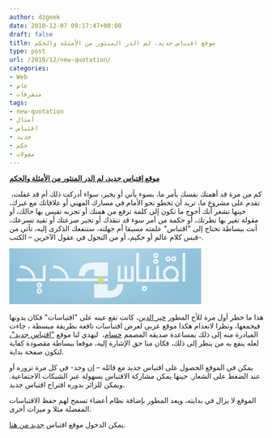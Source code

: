 ```yaml
---
author: dzgeek
date: 2010-12-07 09:17:47+00:00
draft: false
title: موقع اقتباس جديد، لم الدر المنثور من الأمثلة والحكم
type: post
url: /2010/12/new-quotation/
categories:
- Web
- عام
- متفرقات
tags:
- new-quotation
- أمثال
- اقتباس
- جديد
- حكم
- مقولات
---
```


**[موقع اقتباس جديد، لم الدر المنثور من الأمثلة والحكم](https://www.it-scoop.com/2010/12/new-quotation/)**


كم من مرة قد أهمتك نفسك بأمر ما، بسوء يأتي أو بخير، سواء أدركت ذلك أم قد غفلت،  تقدم على مشروع ما، تريد أن تخطو نحو الأمام في مسارك المهني أو علاقاتك مع غيرك، حينها تشعر أنك أحوج ما تكون إلى كلمة ترفع من همتك أو تجربه تقيس بها حالك، أو مقولة تغير بها نظرتك، أو حكمة من أمر سوء قد تنقذك أو تجبر صرعتك أو تقيد تسرعك، أنت ببساطة تحتاج إلى "اقتباس" علمته مسبقا أم جهلته، ستنفعك الذكرى إليه، تأتي من قبس كلام عالم أو حكيم، أو من التجول في عقول الآخرين – الكتب-.

[![](new-quotation.png)
](https://www.it-scoop.com/2010/12/new-quotation/)

هذا ما خطر أول مرة للأخ المطور [خير الدين](http://twitter.com/KheirEddine23)، كانت تقع عينه على "اقتباسات" فكان يدونها فيجمعها، ونظرا لانعدام هكذا موقع عربي لعرض اقتباسات نافعة بطريقة مبسطة ، جاءت المبادرة منه إلى ذلك بمساعدة صديقه المصمم [حسام](http://twitter.com/HoussemTeghri)،  ليهدي لنا موقع ["اقتباس جديد"،](http://www.new-quotation.com/) لعله ينفع به من ينظر إلى ذلك، فكان منا حق الإشارة إليه، موقعا ببساطة مقصودة كفاية لتكون صفحة بداية.

يمكن في الموقع الحصول على اقتباس جديد مع قائله – إن وجد- في كل مرة تزوره أو عند الضغط على الشعار. حينها يمكن مشاركة الاقتباس بسهولة عبر الشبكات الاجتماعية. ويمكن للزائر بدوره اقتراح اقتباس جديد.

الموقع لا يزال في بدايته، ويعد المطور بإضافة نظام أعضاء تسمح لهم حفظ الاقتباسات المفضلة مثلا و ميزات أخرى.

يمكن الدخول موقع اقتباس [جديد من هنا](http://www.new-quotation.com/).
